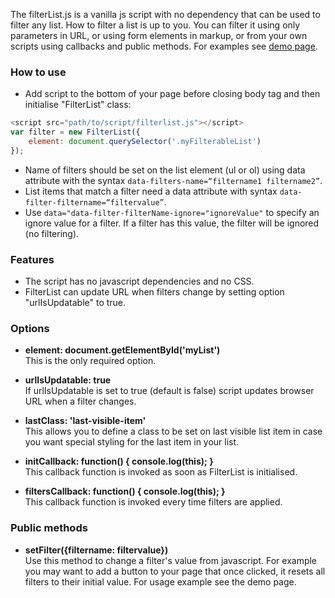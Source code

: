 The filterList.js is a vanilla js script with no dependency that can be used to filter any list. How to filter a list is up to you. You can filter it using only parameters in URL, or using form elements in markup, or from your own scripts using callbacks and public methods. For examples see [demo page](https://smohadjer.github.io/filterList/demo/demo.html).

### How to use
- Add script to the bottom of your page before closing body tag and then initialise "FilterList" class:
```javascript
<script src="path/to/script/filterlist.js"></script>
var filter = new FilterList({
	element: document.querySelector('.myFilterableList')
});
```
- Name of filters should be set on the list element (ul or ol) using data attribute with the syntax `data-filters-name=“filtername1 filtername2”`.
- List items that match a filter need a data attribute with syntax `data-filter-filtername=“filtervalue”`.
- Use `data="data-filter-filterName-ignore="ignoreValue"` to specify an ignore value for a filter. If a filter has this value, the filter will be ignored (no filtering).

### Features
- The script has no javascript dependencies and no CSS.
- FilterList can update URL when filters change by setting option "urlIsUpdatable" to true.

### Options
- **element: document.getElementById('myList')**<br />
This is the only required option.

- **urlIsUpdatable: true**<br />
If urlIsUpdatable is set to true (default is false) script updates browser URL when a filter changes.

- **lastClass: 'last-visible-item'**<br />
This allows you to define a class to be set on last visible list item in case you want special styling for the last item in your list.

- **initCallback: function() { console.log(this); }**<br />
This callback function is invoked as soon as FilterList is initialised.

- **filtersCallback: function() { console.log(this); }**<br />
This callback function is invoked every time filters are applied.

### Public methods
- **setFilter({filtername: filtervalue})**<br />
Use this method to change a filter's value from javascript. For example you may want to add a button to your page that once clicked, it resets all filters to their initial value. For usage example see the demo page.
